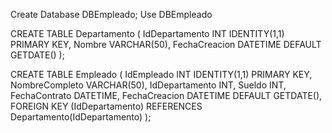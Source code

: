 Create Database DBEmpleado;
Use DBEmpleado

CREATE TABLE Departamento (
  IdDepartamento INT IDENTITY(1,1) PRIMARY KEY,
  Nombre VARCHAR(50),
  FechaCreacion DATETIME DEFAULT GETDATE()
);

CREATE TABLE Empleado (
  IdEmpleado INT IDENTITY(1,1) PRIMARY KEY,
  NombreCompleto VARCHAR(50),
  IdDepartamento INT,
  Sueldo INT,
  FechaContrato DATETIME,
  FechaCreacion DATETIME DEFAULT GETDATE(),
  FOREIGN KEY (IdDepartamento) REFERENCES Departamento(IdDepartamento)
);
